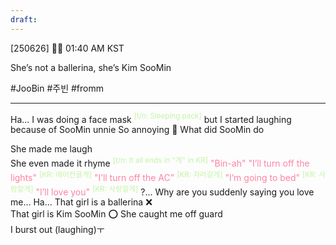```yaml
---
draft:
---
```

[250626] 🐣💭 01:40 AM KST

She’s not a ballerina, she’s Kim SooMin

#JooBin #주빈 #fromm
___
Ha... I was doing a face mask  <font color="#c3f4a5"><sup>[t/n: Sleeping pack]</sup></font>
but I started laughing because of SooMin unnie
So annoying 
🫧 What did SooMin do

She made me laugh  
She even made it rhyme <sup><font color="#c3f4a5">[t/n: It all ends in "게" in KR]</font></sup>
<font color="#fd83a5">"Bin-ah"  </font>
<font color="#fd83a5">"I’ll turn off the lights" </font> <font color="#c3f4a5"><sup>[KR: 에어컨끌게]</sup></font>
<font color="#fd83a5">"I’ll turn off the AC" </font><font color="#c3f4a5"><sup> [KR: 자러갈게]</sup></font>
<font color="#fd83a5">"I’m going to bed" </font><sup><font color="#c3f4a5"> [KR: 사랑할게]</font></sup>
<font color="#fd83a5">"I’ll love you" </font> <sup><font color="#c3f4a5">[KR: 사랑할게]</font></sup>
?... Why are you suddenly saying you love me… Ha...
That girl is a ballerina ❌  
That girl is Kim SooMin ⭕
She caught me off guard  
I burst out (laughing)ㅜ